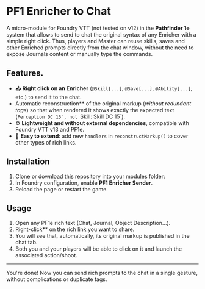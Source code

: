 # PF1 Enricher to Chat

A micro-module for Foundry VTT (not tested on v12) in the **Pathfinder 1e** system that allows to send to chat the original syntax of any Enricher with a simple right click. Thus, players and Master can reuse skills, saves and other Enriched prompts directly from the chat window, without the need to expose Journals content or manually type the commands.

## Features.

- 📤 **Right click on an Enricher** (`@Skill[...]`, `@Save[...]`, `@Ability[...]`, etc.) to send it to the chat.
- Automatic reconstruction** of the original markup (_without redundant tags_) so that when rendered it shows exactly the expected text (``Perception DC 15`, not ``Skill: Skill DC 15`).
- ⚙️ **Lightweight and without external dependencies**, compatible with Foundry VTT v13 and PF1e.
- 🔧 **Easy to extend**: add new `handlers` in `reconstructMarkup()` to cover other types of rich links.

## Installation

1. Clone or download this repository into your modules folder:
2. In Foundry configuration, enable **PF1 Enricher Sender**.
3. Reload the page or restart the game.

## Usage

1. Open any PF1e rich text (Chat, Journal, Object Description...).
2. Right-click** on the rich link you want to share.
3. You will see that, automatically, its original markup is published in the chat tab.
4. Both you and your players will be able to click on it and launch the associated action/shoot.

---

You're done! Now you can send rich prompts to the chat in a single gesture, without complications or duplicate tags.

